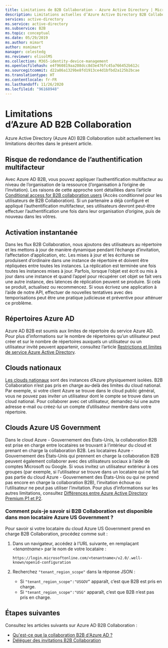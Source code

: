 ```yaml
---
title: Limitations de B2B Collaboration - Azure Active Directory | Microsoft Docs
description: Limitations actuelles d’Azure Active Directory B2B Collaboration
services: active-directory
ms.service: active-directory
ms.subservice: B2B
ms.topic: conceptual
ms.date: 05/29/2019
ms.author: mimart
author: msmimart
manager: celestedg
ms.reviewer: elisolMS
ms.collection: M365-identity-device-management
ms.openlocfilehash: e4f960819aa208dcc8d3e476fc45a766452b612c
ms.sourcegitcommit: d22a86a1329be8fd1913ce4d1bfbd2a125b2bcae
ms.translationtype: HT
ms.contentlocale: fr-FR
ms.lasthandoff: 11/26/2020
ms.locfileid: "96168948"
---
```

# <a name="limitations-of-azure-ad-b2b-collaboration"></a>Limitations d’Azure AD B2B Collaboration
Azure Active Directory (Azure AD) B2B Collaboration subit actuellement les limitations décrites dans le présent article.

## <a name="possible-double-multi-factor-authentication"></a>Risque de redondance de l’authentification multifacteur
Avec Azure AD B2B, vous pouvez appliquer l’authentification multifacteur au niveau de l’organisation de la ressource (l’organisation à l’origine de l’invitation). Les raisons de cette approche sont détaillées dans l’article [Conditional access for B2B collaboration users](conditional-access.md) (Accès conditionnel pour les utilisateurs de B2B Collaboration). Si un partenaire a déjà configuré et appliqué l’authentification multifacteur, ses utilisateurs devront peut-être effectuer l’authentification une fois dans leur organisation d’origine, puis de nouveau dans les vôtres.

## <a name="instant-on"></a>Activation instantanée
Dans les flux B2B Collaboration, nous ajoutons des utilisateurs au répertoire et les mettons à jour de manière dynamique pendant l’échange d’invitation, l’affectation d’application, etc. Les mises à jour et les écritures se produisent d’ordinaire dans une instance de répertoire et doivent être répliquées entre toutes les instances. La réplication est terminée une fois toutes les instances mises à jour. Parfois, lorsque l’objet est écrit ou mis à jour dans une instance et quand l’appel pour récupérer cet objet se fait vers une autre instance, des latences de réplication peuvent se produire. Si cela se produit, actualisez ou recommencez. Si vous écrivez une application à l’aide de notre API, effectuer de nouvelles tentatives avec des temporisations peut être une pratique judicieuse et préventive pour atténuer ce problème.

## <a name="azure-ad-directories"></a>Répertoires Azure AD
Azure AD B2B est soumis aux limites de répertoire du service Azure AD. Pour plus d’informations sur le nombre de répertoires qu’un utilisateur peut créer et sur le nombre de répertoires auxquels un utilisateur ou un utilisateur invité peuvent appartenir, consultez l’article [Restrictions et limites de service Azure Active Directory](../enterprise-users/directory-service-limits-restrictions.md).

## <a name="national-clouds"></a>Clouds nationaux
[Les clouds nationaux](../develop/authentication-national-cloud.md) sont des instances d’Azure physiquement isolées. B2B Collaboration n’est pas pris en charge au-delà des limites du cloud national. Par exemple, si votre client Azure se trouve dans le cloud public général, vous ne pouvez pas inviter un utilisateur dont le compte se trouve dans un cloud national. Pour collaborer avec cet utilisateur, demandez-lui une autre adresse e-mail ou créez-lui un compte d’utilisateur membre dans votre répertoire.

## <a name="azure-us-government-clouds"></a>Clouds Azure US Government
Dans le cloud Azure - Gouvernement des États-Unis, la collaboration B2B est prise en charge entre locataires se trouvant à l’intérieur du cloud et prenant en charge la collaboration B2B. Les locataires Azure - Gouvernement des États-Unis qui prennent en charge la collaboration B2B peuvent également collaborer avec des utilisateurs sociaux à l’aide de comptes Microsoft ou Google. Si vous invitez un utilisateur extérieur à ces groupes (par exemple, si l’utilisateur se trouve dans un locataire qui ne fait pas partie du cloud Azure - Gouvernement des États-Unis ou qui ne prend pas encore en charge la collaboration B2B), l’invitation échoue ou l’utilisateur ne peut pas utiliser l’invitation. Pour plus d’informations sur les autres limitations, consultez [Différences entre Azure Active Directory Premium P1 et P2](../../azure-government/compare-azure-government-global-azure.md#azure-active-directory-premium-p1-and-p2).

### <a name="how-can-i-tell-if-b2b-collaboration-is-available-in-my-azure-us-government-tenant"></a>Comment puis-je savoir si B2B Collaboration est disponible dans mon locataire Azure US Government ?
Pour savoir si votre locataire du cloud Azure US Government prend en charge B2B Collaboration, procédez comme suit :

1. Dans un navigateur, accédez à l’URL suivante, en remplaçant *&lt;tenantname&gt;* par le nom de votre locataire :

   `https://login.microsoftonline.com/<tenantname>/v2.0/.well-known/openid-configuration`

2. Recherchez `"tenant_region_scope"` dans la réponse JSON :

   - Si `"tenant_region_scope":"USGOV”` apparaît, c’est que B2B est pris en charge.
   - Si `"tenant_region_scope":"USG"` apparaît, c’est que B2B n’est pas pris en charge.

## <a name="next-steps"></a>Étapes suivantes

Consultez les articles suivants sur Azure AD B2B Collaboration :

- [Qu'est-ce que la collaboration B2B d'Azure AD ?](what-is-b2b.md)
- [Déléguer des invitations B2B Collaboration](delegate-invitations.md)